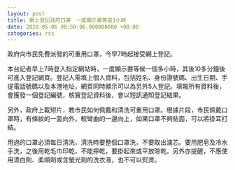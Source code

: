 ```yaml
---
layout: post
title: 網上登記政府口罩　一度顯示要等逾1小時
date: 2020-05-06 08:50:06.000000000 +08:00
categories: rss
---
```


政府向市民免費派發的可重用口罩，今早7時起接受網上登記。

本台記者早上7時登入指定網站時，一度顯示要等候一個多小時，其後10多分鐘後可進入登記網頁。登記人需填上個人資料，包括姓名、身份證號碼、出生日期、手提電話號碼以及本港地址，網頁同時顯示可以為另外5人登記。填報所有資料後，會獲發一個登記編號，核實登記資料後，會以短訊通知登記結果。

另外，政府上載短片，教市民如何佩戴和清洗可重用口罩。根據片段，市民佩戴口罩時，有條紋的一面向外，較彎曲的一邊向上，如果口罩不夠貼面，可以將掛耳打結。

用過的口罩必須每日清洗，清洗時要整個口罩洗，不要取出濾芯。要用肥皂及冷水手洗，之後用乾毛巾印乾，不能擰乾，要掛起來或平放晾乾。另外亦提醒，不應使用漂白劑、柔順劑或含螢光劑的洗衣液，也不可以熨燙。
